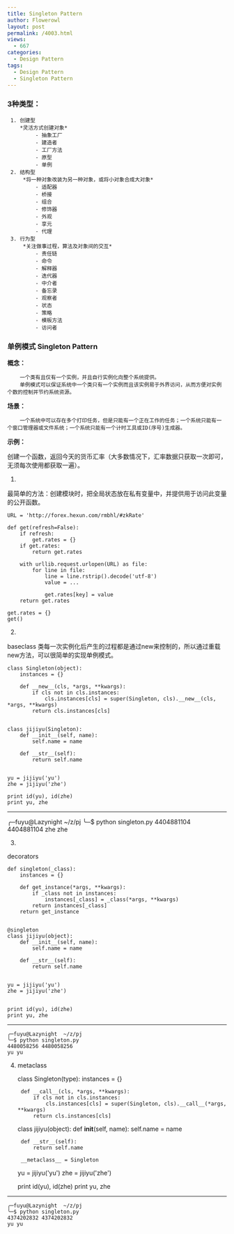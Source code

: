 ```yaml
---
title: Singleton Pattern
author: Flowerowl
layout: post
permalink: /4003.html
views:
  - 667
categories:
  - Design Pattern
tags:
  - Design Pattern
  - Singleton Pattern
---
```


### 3种类型：
     1. 创建型
        *灵活方式创建对象*
             - 抽象工厂
             - 建造者
             - 工厂方法
             - 原型
             - 单例
     2. 结构型
         *将一种对象改装为另一种对象，或将小对象合成大对象*
             - 适配器
             - 桥接
             - 组合
             - 修饰器
             - 外观
             - 享元
             - 代理
     3. 行为型
         *关注做事过程，算法及对象间的交互*
             - 责任链
             - 命令
             - 解释器
             - 迭代器
             - 中介者
             - 备忘录
             - 观察者
             - 状态
             - 策略
             - 模板方法
             - 访问者


### 单例模式 Singleton Pattern

**概念：**

        一个类有且仅有一个实例，并且自行实例化向整个系统提供。
        单例模式可以保证系统中一个类只有一个实例而且该实例易于外界访问，从而方便对实例个数的控制并节约系统资源。

**场景：**

        一个系统中可以存在多个打印任务，但是只能有一个正在工作的任务；一个系统只能有一个窗口管理器或文件系统；一个系统只能有一个计时工具或ID(序号)生成器。
            
**示例：**

创建一个函数，返回今天的货币汇率（大多数情况下，汇率数据只获取一次即可，无须每次使用都获取一遍）。

 1. 


最简单的方法：创建模块时，把全局状态放在私有变量中，并提供用于访问此变量的公开函数。

    
    URL = 'http://forex.hexun.com/rmbhl/#zkRate'
    
    def get(refresh=False):
        if refresh:
            get.rates = {}
        if get.rates:
            return get.rates
    
        with urllib.request.urlopen(URL) as file:
            for line in file:
                line = line.rstrip().decode('utf-8')
                value = ...
    
                get.rates[key] = value
        return get.rates
    
    get.rates = {}
    get()

2.

baseclass
类每一次实例化后产生的过程都是通过new来控制的，所以通过重载new方法，可以很简单的实现单例模式。

    class Singleton(object):
        instances = {}
    
        def __new__(cls, *args, **kwargs):
            if cls not in cls.instances:
                cls.instances[cls] = super(Singleton, cls).__new__(cls, *args, **kwargs)
            return cls.instances[cls]
    
    
    class jijiyu(Singleton):
        def __init__(self, name):
            self.name = name
    
        def __str__(self):
            return self.name
    
    
    yu = jijiyu('yu')
    zhe = jijiyu('zhe')
    
    print id(yu), id(zhe)
    print yu, zhe


---------------------------------
╭─fuyu@Lazynight  ~/z/pj
╰─$ python singleton.py
4404881104 4404881104
zhe zhe

3.

decorators

    def singleton(_class):
        instances = {}
    
        def get_instance(*args, **kwargs):
            if _class not in instances:
                instances[_class] = _class(*args, **kwargs)
            return instances[_class]
        return get_instance
    
    
    @singleton
    class jijiyu(object):
        def __init__(self, name):
            self.name = name
    
        def __str__(self):
            return self.name
    
    
    yu = jijiyu('yu')
    zhe = jijiyu('zhe')
    
    
    print id(yu), id(zhe)
    print yu, zhe

----------------------------------

    ╭─fuyu@Lazynight  ~/z/pj
    ╰─$ python singleton.py
    4480058256 4480058256
    yu yu

4.
    metaclass

    class Singleton(type):
        instances = {}
    
        def __call__(cls, *args, **kwargs):
            if cls not in cls.instances:
                cls.instances[cls] = super(Singleton, cls).__call__(*args, **kwargs)
            return cls.instances[cls]
    
    
    class jijiyu(object):
        def __init__(self, name):
            self.name = name
    
        def __str__(self):
            return self.name
    
        __metaclass__ = Singleton
    
    
    yu = jijiyu('yu')
    zhe = jijiyu('zhe')
    
    
    print id(yu), id(zhe)
    print yu, zhe
    
----------------------

    ╭─fuyu@Lazynight  ~/z/pj
    ╰─$ python singleton.py
    4374202832 4374202832
    yu yu
